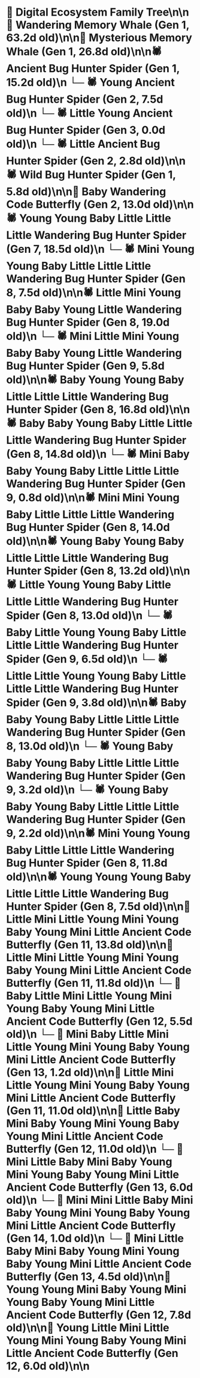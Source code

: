 # 🌳 Digital Ecosystem Family Tree\n\n🐋 Wandering Memory Whale (Gen 1, 63.2d old)\n\n🐋 Mysterious Memory Whale (Gen 1, 26.8d old)\n\n🕷️ Ancient Bug Hunter Spider (Gen 1, 15.2d old)\n  └─ 🕷️ Young Ancient Bug Hunter Spider (Gen 2, 7.5d old)\n    └─ 🕷️ Little Young Ancient Bug Hunter Spider (Gen 3, 0.0d old)\n  └─ 🕷️ Little Ancient Bug Hunter Spider (Gen 2, 2.8d old)\n\n🕷️ Wild Bug Hunter Spider (Gen 1, 5.8d old)\n\n🦋 Baby Wandering Code Butterfly (Gen 2, 13.0d old)\n\n🕷️ Young Young Baby Little Little Little Wandering Bug Hunter Spider (Gen 7, 18.5d old)\n  └─ 🕷️ Mini Young Young Baby Little Little Little Wandering Bug Hunter Spider (Gen 8, 7.5d old)\n\n🕷️ Little Mini Young Baby Baby Young Little Wandering Bug Hunter Spider (Gen 8, 19.0d old)\n  └─ 🕷️ Mini Little Mini Young Baby Baby Young Little Wandering Bug Hunter Spider (Gen 9, 5.8d old)\n\n🕷️ Baby Young Young Baby Little Little Little Wandering Bug Hunter Spider (Gen 8, 16.8d old)\n\n🕷️ Baby Baby Young Baby Little Little Little Wandering Bug Hunter Spider (Gen 8, 14.8d old)\n  └─ 🕷️ Mini Baby Baby Young Baby Little Little Little Wandering Bug Hunter Spider (Gen 9, 0.8d old)\n\n🕷️ Mini Mini Young Baby Little Little Little Wandering Bug Hunter Spider (Gen 8, 14.0d old)\n\n🕷️ Young Baby Young Baby Little Little Little Wandering Bug Hunter Spider (Gen 8, 13.2d old)\n\n🕷️ Little Young Young Baby Little Little Little Wandering Bug Hunter Spider (Gen 8, 13.0d old)\n  └─ 🕷️ Baby Little Young Young Baby Little Little Little Wandering Bug Hunter Spider (Gen 9, 6.5d old)\n  └─ 🕷️ Little Little Young Young Baby Little Little Little Wandering Bug Hunter Spider (Gen 9, 3.8d old)\n\n🕷️ Baby Baby Young Baby Little Little Little Wandering Bug Hunter Spider (Gen 8, 13.0d old)\n  └─ 🕷️ Young Baby Baby Young Baby Little Little Little Wandering Bug Hunter Spider (Gen 9, 3.2d old)\n  └─ 🕷️ Young Baby Baby Young Baby Little Little Little Wandering Bug Hunter Spider (Gen 9, 2.2d old)\n\n🕷️ Mini Young Young Baby Little Little Little Wandering Bug Hunter Spider (Gen 8, 11.8d old)\n\n🕷️ Young Young Young Baby Little Little Little Wandering Bug Hunter Spider (Gen 8, 7.5d old)\n\n🦋 Little Mini Little Young Mini Young Baby Young Mini Little Ancient Code Butterfly (Gen 11, 13.8d old)\n\n🦋 Little Mini Little Young Mini Young Baby Young Mini Little Ancient Code Butterfly (Gen 11, 11.8d old)\n  └─ 🦋 Baby Little Mini Little Young Mini Young Baby Young Mini Little Ancient Code Butterfly (Gen 12, 5.5d old)\n    └─ 🦋 Mini Baby Little Mini Little Young Mini Young Baby Young Mini Little Ancient Code Butterfly (Gen 13, 1.2d old)\n\n🦋 Little Mini Little Young Mini Young Baby Young Mini Little Ancient Code Butterfly (Gen 11, 11.0d old)\n\n🦋 Little Baby Mini Baby Young Mini Young Baby Young Mini Little Ancient Code Butterfly (Gen 12, 11.0d old)\n  └─ 🦋 Mini Little Baby Mini Baby Young Mini Young Baby Young Mini Little Ancient Code Butterfly (Gen 13, 6.0d old)\n    └─ 🦋 Mini Mini Little Baby Mini Baby Young Mini Young Baby Young Mini Little Ancient Code Butterfly (Gen 14, 1.0d old)\n  └─ 🦋 Mini Little Baby Mini Baby Young Mini Young Baby Young Mini Little Ancient Code Butterfly (Gen 13, 4.5d old)\n\n🦋 Young Young Mini Baby Young Mini Young Baby Young Mini Little Ancient Code Butterfly (Gen 12, 7.8d old)\n\n🦋 Young Little Mini Little Young Mini Young Baby Young Mini Little Ancient Code Butterfly (Gen 12, 6.0d old)\n\n